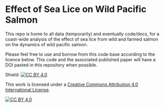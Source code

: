 # Effect of Sea Lice on Wild Pacific Salmon 

This repo is home to all data (temporarily) and eventually code/docs, for a coast-wide analysis of the effect of sea lice from wild and farmed salmon on the dynamics of wild pacific salmon. 

Please feel free to use and borrow from this code base according to the licence below. This code and the associated published paper will have a DOI pasted in this repository when possible.

Shield: [![CC BY 4.0][cc-by-shield]][cc-by]

This work is licensed under a
[Creative Commons Attribution 4.0 International License][cc-by].

[![CC BY 4.0][cc-by-image]][cc-by]

[cc-by]: http://creativecommons.org/licenses/by/4.0/
[cc-by-image]: https://i.creativecommons.org/l/by/4.0/88x31.png
[cc-by-shield]: https://img.shields.io/badge/License-CC%20BY%204.0-lightgrey.svg
